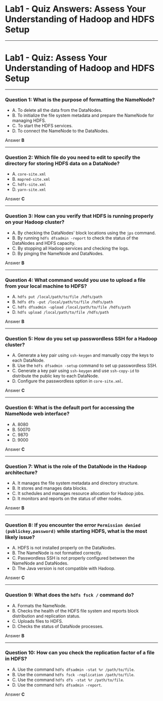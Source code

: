 
# Lab1 - Quiz Answers: Assess Your Understanding of Hadoop and HDFS Setup

---

#  Lab1 - Quiz: Assess Your Understanding of Hadoop and HDFS Setup

---

### **Question 1: What is the purpose of formatting the NameNode?**
- A. To delete all the data from the DataNodes.
- B. To initialize the file system metadata and prepare the NameNode for managing HDFS.
- C. To start the HDFS services.
- D. To connect the NameNode to the DataNodes.

Answer **B**

---

### **Question 2: Which file do you need to edit to specify the directory for storing HDFS data on a DataNode?**
- A. `core-site.xml`
- B. `mapred-site.xml`
- C. `hdfs-site.xml`
- D. `yarn-site.xml`

Answer **C** 

---

### **Question 3: How can you verify that HDFS is running properly on your Hadoop cluster?**
- A. By checking the DataNodes' block locations using the `jps` command.
- B. By running `hdfs dfsadmin -report` to check the status of the DataNodes and HDFS capacity.
- C. By stopping all Hadoop services and checking the logs.
- D. By pinging the NameNode and DataNodes.

Answer **B** 

---

### **Question 4: What command would you use to upload a file from your local machine to HDFS?**
- A. `hdfs put /local/path/to/file /hdfs/path`
- B. `hdfs dfs -put /local/path/to/file /hdfs/path`
- C. `hdfs dfsadmin -upload /local/path/to/file /hdfs/path`
- D. `hdfs upload /local/path/to/file /hdfs/path`

Answer **B** 

---

### **Question 5: How do you set up passwordless SSH for a Hadoop cluster?**
- A. Generate a key pair using `ssh-keygen` and manually copy the keys to each DataNode.
- B. Use the `hdfs dfsadmin -setup` command to set up passwordless SSH.
- C. Generate a key pair using `ssh-keygen` and use `ssh-copy-id` to distribute the public key to each DataNode.
- D. Configure the passwordless option in `core-site.xml`.
 
Answer **C** 

---

### **Question 6: What is the default port for accessing the NameNode web interface?**
- A. 8080
- B. 50070
- C. 9870
- D. 9000 

Answer **C** 

---

### **Question 7: What is the role of the DataNode in the Hadoop architecture?**
- A. It manages the file system metadata and directory structure.
- B. It stores and manages data blocks.
- C. It schedules and manages resource allocation for Hadoop jobs.
- D. It monitors and reports on the status of other nodes.
 
Answer **B**  

---

### **Question 8: If you encounter the error `Permission denied (publickey,password)` while starting HDFS, what is the most likely issue?**
- A. HDFS is not installed properly on the DataNodes.
- B. The NameNode is not formatted correctly.
- C. Passwordless SSH is not properly configured between the NameNode and DataNodes.
- D. The Java version is not compatible with Hadoop.

Answer **C**  

---

### **Question 9: What does the `hdfs fsck /` command do?**
- A. Formats the NameNode.
- B. Checks the health of the HDFS file system and reports block distribution and replication status.
- C. Uploads files to HDFS.
- D. Checks the status of DataNode processes.

Answer **B**

---

### **Question 10: How can you check the replication factor of a file in HDFS?**
- A. Use the command `hdfs dfsadmin -stat %r /path/to/file`.
- B. Use the command `hdfs fsck -replication /path/to/file`.
- C. Use the command `hdfs dfs -stat %r /path/to/file`.
- D. Use the command `hdfs dfsadmin -report`.

Answer **C**
